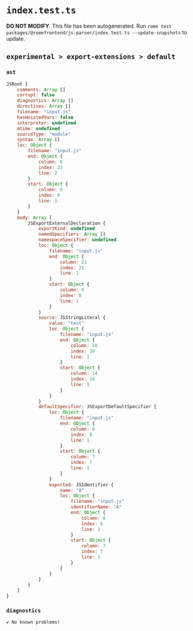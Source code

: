 # `index.test.ts`

**DO NOT MODIFY**. This file has been autogenerated. Run `rome test packages/@romefrontend/js-parser/index.test.ts --update-snapshots` to update.

## `experimental > export-extensions > default`

### `ast`

```javascript
JSRoot {
	comments: Array []
	corrupt: false
	diagnostics: Array []
	directives: Array []
	filename: "input.js"
	hasHoistedVars: false
	interpreter: undefined
	mtime: undefined
	sourceType: "module"
	syntax: Array []
	loc: Object {
		filename: "input.js"
		end: Object {
			column: 0
			index: 22
			line: 2
		}
		start: Object {
			column: 0
			index: 0
			line: 1
		}
	}
	body: Array [
		JSExportExternalDeclaration {
			exportKind: undefined
			namedSpecifiers: Array []
			namespaceSpecifier: undefined
			loc: Object {
				filename: "input.js"
				end: Object {
					column: 21
					index: 21
					line: 1
				}
				start: Object {
					column: 0
					index: 0
					line: 1
				}
			}
			source: JSStringLiteral {
				value: "test"
				loc: Object {
					filename: "input.js"
					end: Object {
						column: 20
						index: 20
						line: 1
					}
					start: Object {
						column: 14
						index: 14
						line: 1
					}
				}
			}
			defaultSpecifier: JSExportDefaultSpecifier {
				loc: Object {
					filename: "input.js"
					end: Object {
						column: 8
						index: 8
						line: 1
					}
					start: Object {
						column: 7
						index: 7
						line: 1
					}
				}
				exported: JSIdentifier {
					name: "A"
					loc: Object {
						filename: "input.js"
						identifierName: "A"
						end: Object {
							column: 8
							index: 8
							line: 1
						}
						start: Object {
							column: 7
							index: 7
							line: 1
						}
					}
				}
			}
		}
	]
}
```

### `diagnostics`

```
✔ No known problems!

```
